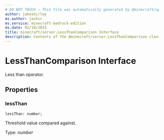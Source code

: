 ```yaml
---
# DO NOT TOUCH — This file was automatically generated by @minecraft/api-docs-generator, to report problems file an issue at https://github.com/Mojang/minecraft-scripting-libraries
author: jakeshirley
ms.author: jashir
ms.service: minecraft-bedrock-edition
ms.date: 02/10/2025
title: minecraft/server.LessThanComparison Interface
description: Contents of the @minecraft/server.LessThanComparison class.
---
```

# LessThanComparison Interface

Less than operator.

## Properties

### **lessThan**
`lessThan: number;`

Threshold value compared against.

Type: *number*
